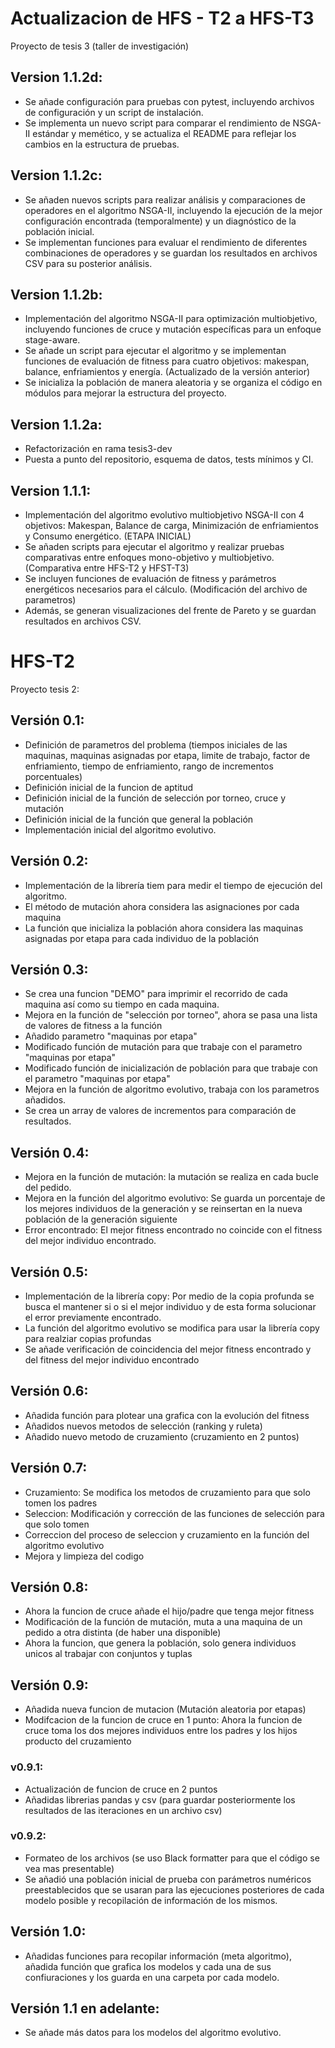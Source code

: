 # Actualizacion de HFS - T2 a HFS-T3
Proyecto de tesis 3 (taller de investigación)
## Version 1.1.2d:
- Se añade configuración para pruebas con pytest, incluyendo archivos de configuración y un script de instalación.
- Se implementa un nuevo script para comparar el rendimiento de NSGA-II estándar y memético, y se actualiza el README para reflejar los cambios en la estructura de pruebas.

## Version 1.1.2c:
- Se añaden nuevos scripts para realizar análisis y comparaciones de operadores en el algoritmo NSGA-II, incluyendo la ejecución de la mejor configuración encontrada (temporalmente) y un diagnóstico de la población inicial.
- Se implementan funciones para evaluar el rendimiento de diferentes combinaciones de operadores y se guardan los resultados en archivos CSV para su posterior análisis.

## Version 1.1.2b:
- Implementación del algoritmo NSGA-II para optimización multiobjetivo, incluyendo funciones de cruce y mutación específicas para un enfoque stage-aware.
- Se añade un script para ejecutar el algoritmo y se implementan funciones de evaluación de fitness para cuatro objetivos: makespan, balance, enfriamientos y energía. (Actualizado de la versión anterior)
- Se inicializa la población de manera aleatoria y se organiza el código en módulos para mejorar la estructura del proyecto.

## Version 1.1.2a:
- Refactorización en rama tesis3-dev
- Puesta a punto del repositorio, esquema de datos, tests mínimos y CI.

## Version 1.1.1:
- Implementación del algoritmo evolutivo multiobjetivo NSGA-II con 4 objetivos: Makespan, Balance de carga, Minimización de enfriamientos y Consumo energético. (ETAPA INICIAL)
- Se añaden scripts para ejecutar el algoritmo y realizar pruebas comparativas entre enfoques mono-objetivo y multiobjetivo. (Comparativa entre HFS-T2 y HFST-T3)
- Se incluyen funciones de evaluación de fitness y parámetros energéticos necesarios para el cálculo. (Modificación del archivo de parametros)
- Además, se generan visualizaciones del frente de Pareto y se guardan resultados en archivos CSV.

# HFS-T2
Proyecto tesis 2:

## Versión 0.1:
- Definición de parametros del problema (tiempos iniciales de las maquinas, maquinas asignadas por etapa, limite de trabajo, factor de enfriamiento, tiempo de enfriamiento, rango de incrementos porcentuales)
- Definición inicial de la funcion de aptitud
- Definición inicial de la función de selección por torneo, cruce y mutación
- Definición inicial de la función que general la población
- Implementación inicial del algoritmo evolutivo.

## Versión 0.2:
- Implementación de la librería tiem para medir el tiempo de ejecución del algoritmo.
- El método de mutación ahora considera las asignaciones por cada maquina
- La función que inicializa la población ahora considera las maquinas asignadas por etapa para cada individuo de la población

## Versión 0.3:
- Se crea una funcion "DEMO" para imprimir el recorrido de cada maquina así como su tiempo en cada maquina.
- Mejora en la función de "selección por torneo", ahora se pasa una lista de valores de fitness a la función
- Añadido parametro "maquinas por etapa"
- Modificado función de mutación para que trabaje con el parametro "maquinas por etapa"
- Modificado función de inicialización de población para que trabaje con el parametro "maquinas por etapa"
- Mejora en la función de algoritmo evolutivo, trabaja con los parametros añadidos.
- Se crea un array de valores de incrementos para comparación de resultados.

## Versión 0.4:
- Mejora en la función de mutación: la mutación se realiza en cada bucle del pedido.
- Mejora en la función del algoritmo evolutivo: Se guarda un porcentaje de los mejores individuos de la generación y se reinsertan en la nueva población de la generación siguiente
- Error encontrado: El mejor fitness encontrado no coincide con el fitness del mejor individuo encontrado.

## Versión 0.5:
- Implementación de la librería copy: Por medio de la copia profunda se busca el mantener si o si el mejor individuo y de esta forma solucionar el error previamente encontrado.
- La función del algoritmo evolutivo se modifica para usar la librería copy para realziar copias profundas
- Se añade verificación de coincidencia del mejor fitness encontrado y del fitness del mejor individuo encontrado

## Versión 0.6:
- Añadida función para plotear una grafica con la evolución del fitness
- Añadidos nuevos metodos de selección (ranking y ruleta)
- Añadido nuevo metodo de cruzamiento (cruzamiento en 2 puntos)

## Versión 0.7:
- Cruzamiento: Se modifica los metodos de cruzamiento para que solo tomen los padres
- Seleccion: Modificación y corrección de las funciones de selección para que solo tomen
- Correccion del proceso de seleccion y cruzamiento en la función del algoritmo evolutivo
- Mejora y limpieza del codigo

## Versión 0.8:
- Ahora la funcion de cruce añade el hijo/padre que tenga mejor fitness
- Modificación de la función de mutación, muta a una maquina de un pedido a otra distinta (de haber una disponible)
- Ahora la funcion, que genera la población, solo genera individuos unicos al trabajar con conjuntos y tuplas

## Versión 0.9:
- Añadida nueva funcion de mutacion (Mutación aleatoria por etapas)
- Modifcacion de la funcion de cruce en 1 punto: Ahora la funcion de cruce toma los dos mejores individuos entre los padres y los hijos producto del cruzamiento

### v0.9.1:
- Actualización de funcion de cruce en 2 puntos
- Añadidas librerias pandas y csv (para guardar posteriormente los resultados de las iteraciones en un archivo csv)

### v0.9.2:
- Formateo de los archivos (se uso Black formatter para que el código se vea mas presentable)
- Se añadió una población inicial de prueba con parámetros numéricos preestablecidos que se usaran para las ejecuciones posteriores de cada modelo posible y recopilación de información de los mismos.

## Versión 1.0:
- Añadidas funciones para recopilar información (meta algoritmo), añadida función que grafica los modelos y cada una de sus confiuraciones y los guarda en una carpeta por cada modelo.

## Versión 1.1 en adelante:
- Se añade más datos para los modelos del algoritmo evolutivo.